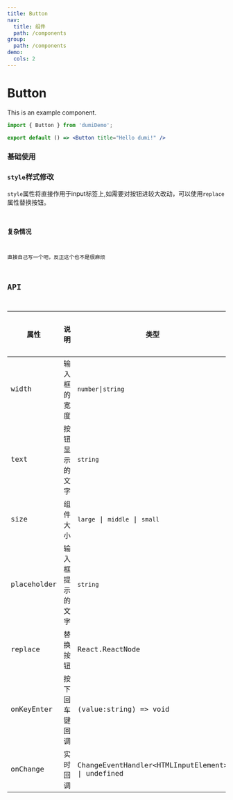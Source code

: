 ```yaml
---
title: Button
nav:
  title: 组件
  path: /components
group:
  path: /components
demo:
  cols: 2
---
```



# Button

This is an example component.

```jsx
import { Button } from 'dumiDemo';

export default () => <Button title="Hello dumi!" />
```
### 基础使用
<code src="./demos/index.tsx"></code>
<code src="./demos/index.tsx"></code>

### `style`样式修改
`style`属性将直接作用于input标签上,如需要对按钮进较大改动，可以使用`replace`属性替换按钮。
<code src="./demos/index.tsx" />

### 复杂情况
直接自己写一个吧，反正这个也不是很麻烦

## API
| 属性         | 说明             | 类型      | 是否必填 | 默认值 |
| ------------ | ---------------- | --------- | -------- | ------ |
| width | 输入框的宽度 |`number`\|`string`|N|-|
| text | 按钮显示的文字 |`string`|N|'新增'|
| size | 组件大小 |`large` \| `middle` \| `small`|N|-|
| placeholder | 输入框提示的文字 |`string`|N|'请输入'|
| replace | 替换按钮 |React.ReactNode|N|-|
| onKeyEnter | 按下回车键回调 |(value:string) => void|N|-|
| onChange | 实时回调 |ChangeEventHandler\<HTMLInputElement\> \| undefined|N|-|